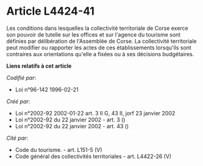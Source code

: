 # Article L4424-41

Les conditions dans lesquelles la collectivité territoriale de Corse exerce son pouvoir de tutelle sur les offices et sur
l'agence du tourisme sont définies par délibération de l'Assemblée de Corse. La collectivité territoriale peut modifier ou
rapporter les actes de ces établissements lorsqu'ils sont contraires aux orientations qu'elle a fixées ou à ses décisions
budgétaires.

**Liens relatifs à cet article**

_Codifié par_:

  - Loi n°96-142 1996-02-21

_Créé par_:

  - Loi n°2002-92 2002-01-22 art. 3 II G, 43 II, jorf 23 janvier 2002
  - Loi n°2002-92 du 22 janvier 2002 - art. 3 ()
  - Loi n°2002-92 du 22 janvier 2002 - art. 43 ()

_Cité par_:

  - Code du tourisme. - art. L151-5 (V)
  - Code général des collectivités territoriales - art. L4422-26 (V)

